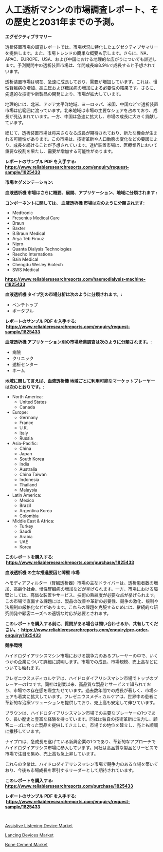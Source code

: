 <p><h1>人工透析マシンの市場調査レポート、その歴史と2031年までの予測。</h1></p><p><strong>エグゼクティブサマリー</strong></p>
<p><p>透析装置市場の調査レポートでは、市場状況に特化したエグゼクティブサマリーを提供します。また、市場トレンドの簡単な概要も示します。さらに、NA、APAC、EUROPE、USA、および中国における地理的な広がりについても詳述します。予測期間中の透析装置市場は、年間成長率8.9％で成長すると予想されています。</p><p>透析装置市場は現在、急速に成長しており、需要が増加しています。これは、慢性腎臓病の増加、高血圧および糖尿病の増加による必要性の結果です。さらに、先進的な技術や新製品の開発により、市場が拡大しています。</p><p>地理的には、北米、アジア太平洋地域、ヨーロッパ、米国、中国などで透析装置市場は広範囲に渡っています。北米地域は市場の主要なシェアを占めており、成長が見込まれています。一方、中国は急速に拡大し、市場の成長に大きく貢献しています。</p><p>総じて、透析装置市場は将来さらなる成長が期待されており、新たな機会が生まれる可能性があります。この市場は、技術革新や人口動態の変化などの要因により、成長を続けることが予想されています。透析装置市場は、医療業界において重要な役割を果たし、需要が増加する可能性があります。</p></p>
<p><strong>レポートのサンプル PDF を入手する: <a href="https://www.reliableresearchreports.com/enquiry/request-sample/1825433">https://www.reliableresearchreports.com/enquiry/request-sample/1825433</a></strong></p>
<p><strong>市場セグメンテーション:</strong></p>
<p><strong> 血液透析機 市場はさらに概要、展開、アプリケーション、地域に分類されます :</strong></p>
<p><strong>コンポーネントに関しては、 血液透析機 市場は次のように分類されます: &nbsp;</strong></p>
<p><ul><li>Medtronic</li><li>Fresenius Medical Care</li><li>Braun</li><li>Baxter</li><li>B.Braun Medical</li><li>Arya Teb Firouz</li><li>Nipro</li><li>Quanta Dialysis Technologies</li><li>Raecho Internationa</li><li>Bain Medical</li><li>Chengdu Wesley Biotech</li><li>SWS Medical</li></ul></p>
<p><strong><a href="https://www.reliableresearchreports.com/haemodialysis-machine-r1825433">https://www.reliableresearchreports.com/haemodialysis-machine-r1825433</a></strong></p>
<p><strong> 血液透析機 タイプ別の市場分析は次のように分類されます。:</strong></p>
<p><ul><li>ベンチトップ</li><li>ポータブル</li></ul></p>
<p><strong>レポートのサンプル PDF を入手する: &nbsp;<a href="https://www.reliableresearchreports.com/enquiry/request-sample/1825433">https://www.reliableresearchreports.com/enquiry/request-sample/1825433</a></strong></p>
<p><strong> 血液透析機 アプリケーション別の市場産業調査は次のように分類されます。:</strong></p>
<p><ul><li>病院</li><li>クリニック</li><li>透析センター</li><li>ホーム</li></ul></p>
<p><strong>地域に関して言えば、血液透析機 地域ごとに利用可能なマーケットプレーヤーは次のとおりです。:</strong></p>
<p><ul>
    <li>
        North America:
        <ul>
            <li>United States</li>
            <li>Canada</li>
        </ul>
    </li>
    <li>
        Europe:
        <ul>
            <li>Germany</li>
            <li>France</li>
            <li>U.K.</li>
            <li>Italy</li>
            <li>Russia</li>
        </ul>
    </li>
    <li>
        Asia-Pacific:
        <ul>
            <li>China</li>
            <li>Japan</li>
            <li>South Korea</li>
            <li>India</li>
            <li>Australia</li>
            <li>China Taiwan</li>
            <li>Indonesia</li>
            <li>Thailand</li>
            <li>Malaysia</li>
        </ul>
    </li>
    <li>
        Latin America:
        <ul>
            <li>Mexico</li>
            <li>Brazil</li>
            <li>Argentina Korea</li>
            <li>Colombia</li>
        </ul>
    </li>
    <li>
        Middle East & Africa:
        <ul>
            <li>Turkey</li>
            <li>Saudi</li>
            <li>Arabia</li>
            <li>UAE</li>
            <li>Korea</li>
        </ul>
    </li>
    </ul></p>
<p><strong>このレポートを購入する: &nbsp;<a href="https://www.reliableresearchreports.com/purchase/1825433">https://www.reliableresearchreports.com/purchase/1825433</a></strong></p>
<p><strong>血液透析機 の主な推進要因と障壁 市場</strong></p>
<p><p>ヘモディアフィルター（腎臓透析器）市場の主なドライバーは、透析患者数の増加、高齢化社会、慢性腎臓病の増加などが挙げられます。一方、市場における障壁としては、高価な装置やサービス、技術の熟練度が必要な点が挙げられます。この市場で直面する課題には、製品の改善や革新の必要性、競争の激化、規制や法規制の厳格化などがあります。これらの課題を克服するためには、継続的な研究開発や顧客ニーズへの適切な対応が必要とされます。</p></p>
<p><strong>このレポートを購入する前に、質問がある場合は問い合わせるか、共有してください。:&nbsp; <a href="https://www.reliableresearchreports.com/enquiry/pre-order-enquiry/1825433">https://www.reliableresearchreports.com/enquiry/pre-order-enquiry/1825433</a></strong></p>
<p><strong>競争環境</strong></p>
<p><p>ハイドロダイアリシスマシン市場における競争力のあるプレーヤーの中で、いくつかの企業について詳細に説明します。市場での成長、市場規模、売上高などについても触れます。</p><p>フレゼニウスメディカルケアは、ハイドロダイアリシスマシン市場でトップのプレーヤーの1つです。同社は創業以来、高品質な製品とサービスで知られており、市場での存在感を際立たせています。過去数年間での成長が著しく、市場シェアも着実に拡大しています。フレゼニウスメディカルケアは、世界中の患者に革新的な治療ソリューションを提供しており、売上高も安定して伸びています。</p><p>ブラウンは、ハイドロダイアリシスマシン市場での主要なプレーヤーの1つであり、長い歴史と豊富な経験を持っています。同社は独自の技術革新に注力し、顧客ニーズに合った製品を提供してきました。市場での地位を確立し、売上も順調に推移しています。</p><p>ナイプロは、急成長を遂げている新興企業の1つであり、革新的なアプローチでハイドロダイアリシス市場に参入しています。同社は高品質な製品とサービスで市場で注目を集め、売上高も急上昇しています。</p><p>これらの企業は、ハイドロダイアリシスマシン市場で競争力のある立場を築いており、今後も市場成長を牽引するリーダーとして期待されています。</p></p>
<p><strong>このレポートを購入する: &nbsp; <a href="https://www.reliableresearchreports.com/purchase/1825433">https://www.reliableresearchreports.com/purchase/1825433</a></strong></p>
<p><strong>レポートのサンプル PDF を入手する: &nbsp;<a href="https://www.reliableresearchreports.com/enquiry/request-sample/1825433">https://www.reliableresearchreports.com/enquiry/request-sample/1825433</a></strong><strong></strong></p>
<p>&nbsp;</p>
<p><p><a href="https://adventurous-uranium-ef9.notion.site/Assistive-Listening-Device-Market-The-Key-To-Successful-Business-Strategy-Forecast-Till-2031-ee31f620cef6445c92ccfd7539050585">Assistive Listening Device Market</a></p><p><a href="https://carnation-joke-41f.notion.site/Lancing-Devices-Market-Comprehensive-Assessment-by-Type-Application-and-Geography-aacc5ba567d74937a86651e8a49a7674">Lancing Devices Market</a></p><p><a href="https://extreme-scabiosa-c81.notion.site/Bone-Cement-Market-Share-Evolution-and-Market-Growth-Trends-2024-2031-4762f048ca004b22a3a8728263ce8cf8">Bone Cement Market</a></p></p>